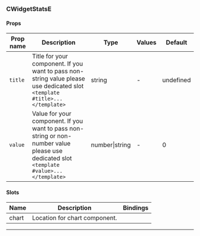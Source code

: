 ### CWidgetStatsE

#### Props

| Prop name          | Description                                                                                                                              | Type           | Values | Default   |
| ------------------ | ---------------------------------------------------------------------------------------------------------------------------------------- | -------------- | ------ | --------- |
| <code>title</code> | Title for your component. If you want to pass non-string value please use dedicated slot `<template #title>...</template>`               | string         | -      | undefined |
| <code>value</code> | Value for your component. If you want to pass non-string or non-number value please use dedicated slot `<template #value>...</template>` | number\|string | -      | 0         |

#### Slots

| Name  | Description                   | Bindings |
| ----- | ----------------------------- | -------- |
| chart | Location for chart component. |          |

---
